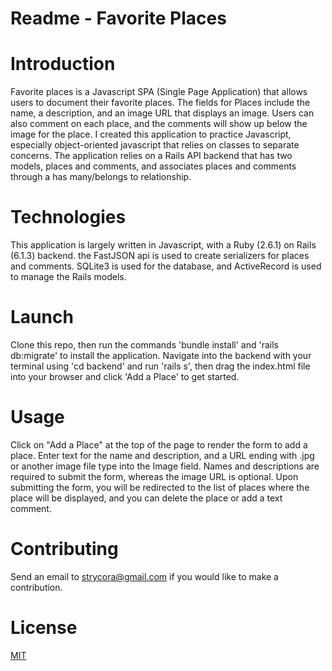 # Readme - Favorite Places

# Introduction
Favorite places is a Javascript SPA (Single Page Application) that allows users to document their favorite places. The fields for Places include the name, a description, and an image URL that displays an image. Users can also comment on each place, and the comments will show up below the image for the place. I created this application to practice Javascript, especially object-oriented javascript that relies on classes to separate concerns. The application relies on a Rails API backend that has two models, places and comments, and associates places and comments through a has many/belongs to relationship. 

# Technologies
This application is largely written in Javascript, with a Ruby (2.6.1) on Rails (6.1.3) backend. the FastJSON api is used to create serializers for places and comments. SQLite3 is used for the database, and ActiveRecord is used to manage the Rails models. 

# Launch
Clone this repo, then run the commands 'bundle install' and 'rails db:migrate' to install the application. Navigate into the backend with your terminal using 'cd backend' and run 'rails s', then drag the index.html file into your browser and click 'Add a Place' to get started. 

# Usage 
Click on "Add a Place" at the top of the page to render the form to add a place. Enter text for the name and description, and a URL ending with .jpg or another image file type into the Image field. Names and descriptions are required to submit the form, whereas the image URL is optional. Upon submitting the form, you will be redirected to the list of places where the place will be displayed, and you can delete the place or add a text comment.

# Contributing
Send an email to strycora@gmail.com if you would like to make a contribution. 

# License
[MIT](https://choosealicense.com/licenses/mit/)

